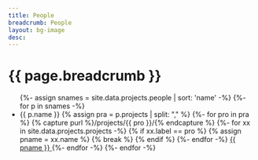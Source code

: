 ```yaml
---
title: People
breadcrumb: People
layout: bg-image
desc:
---
```

<div class="bg-light p-3 mb-2">
  <h1>
    {{ page.breadcrumb }}
  </h1>
</div>

<ul>
  {%- assign snames = site.data.projects.people | sort: 'name' -%}
  {%- for p in snames -%}
  <li class="list-group-item">
    {{ p.name }}
    {% assign pra = p.projects | split: "," %}
    {%- for pro in pra %}
      {% capture purl %}/projects/{{ pro }}/{% endcapture %}
      {%-  for xx in site.data.projects.projects -%}
        {% if xx.label == pro %}
          {% assign pname = xx.name %}
          {% break %}
        {% endif %}
      {%- endfor -%}
      <a href="{{ purl | relative_url }}">
        <span class="badge bg-secondary">{{ pname }}</span>
      </a>
    {%- endfor -%}
  {%- endfor -%}
  </li>
</ul>
